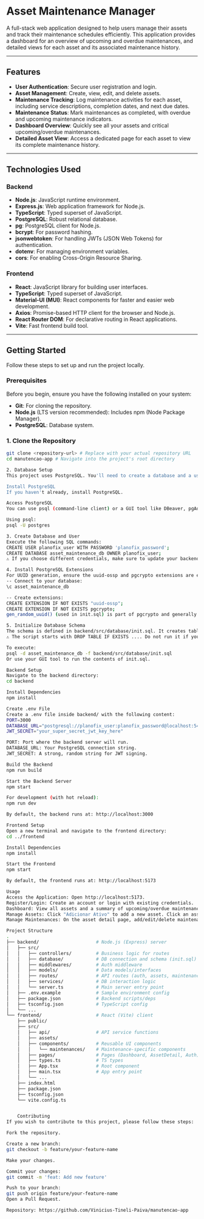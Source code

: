 # Asset Maintenance Manager

A full-stack web application designed to help users manage their assets and track their maintenance schedules efficiently. This application provides a dashboard for an overview of upcoming and overdue maintenances, and detailed views for each asset and its associated maintenance history.

---

## Features

- **User Authentication**: Secure user registration and login.
- **Asset Management**: Create, view, edit, and delete assets.
- **Maintenance Tracking**: Log maintenance activities for each asset, including service descriptions, completion dates, and next due dates.
- **Maintenance Status**: Mark maintenances as completed, with overdue and upcoming maintenance indicators.
- **Dashboard Overview**: Quickly see all your assets and critical upcoming/overdue maintenances.
- **Detailed Asset View**: Access a dedicated page for each asset to view its complete maintenance history.

---

## Technologies Used

### Backend

- **Node.js**: JavaScript runtime environment.
- **Express.js**: Web application framework for Node.js.
- **TypeScript**: Typed superset of JavaScript.
- **PostgreSQL**: Robust relational database.
- **pg**: PostgreSQL client for Node.js.
- **bcrypt**: For password hashing.
- **jsonwebtoken**: For handling JWTs (JSON Web Tokens) for authentication.
- **dotenv**: For managing environment variables.
- **cors**: For enabling Cross-Origin Resource Sharing.

### Frontend

- **React**: JavaScript library for building user interfaces.
- **TypeScript**: Typed superset of JavaScript.
- **Material-UI (MUI)**: React components for faster and easier web development.
- **Axios**: Promise-based HTTP client for the browser and Node.js.
- **React Router DOM**: For declarative routing in React applications.
- **Vite**: Fast frontend build tool.

---

## Getting Started

Follow these steps to set up and run the project locally.

### Prerequisites

Before you begin, ensure you have the following installed on your system:

- **Git**: For cloning the repository.
- **Node.js** (LTS version recommended): Includes npm (Node Package Manager).
- **PostgreSQL**: Database system.

### 1. Clone the Repository

```bash
git clone <repository-url> # Replace with your actual repository URL
cd manutencao-app # Navigate into the project's root directory

2. Database Setup
This project uses PostgreSQL. You'll need to create a database and a user for the application.

Install PostgreSQL
If you haven't already, install PostgreSQL.

Access PostgreSQL
You can use psql (command-line client) or a GUI tool like DBeaver, pgAdmin, or the PostgreSQL extension in VS Code.

Using psql:
psql -U postgres

3. Create Database and User
Execute the following SQL commands:
CREATE USER planofix_user WITH PASSWORD 'planofix_password';
CREATE DATABASE asset_maintenance_db OWNER planofix_user;
⚠️ If you choose different credentials, make sure to update your backend/.env file accordingly.

4. Install PostgreSQL Extensions
For UUID generation, ensure the uuid-ossp and pgcrypto extensions are enabled in your asset_maintenance_db:
-- Connect to your database:
\c asset_maintenance_db

-- Create extensions:
CREATE EXTENSION IF NOT EXISTS "uuid-ossp";
CREATE EXTENSION IF NOT EXISTS pgcrypto;
gen_random_uuid() (used in init.sql) is part of pgcrypto and generally preferred in newer PostgreSQL versions. uuid-ossp might be needed for specific functions.

5. Initialize Database Schema
The schema is defined in backend/src/database/init.sql. It creates tables (users, assets, maintenances) and triggers.
⚠️ The script starts with DROP TABLE IF EXISTS .... Do not run it if you want to preserve existing data.

To execute:
psql -d asset_maintenance_db -f backend/src/database/init.sql
Or use your GUI tool to run the contents of init.sql.

Backend Setup
Navigate to the backend directory:
cd backend

Install Dependencies
npm install

Create .env File
Create a .env file inside backend/ with the following content:
PORT=3000
DATABASE_URL="postgresql://planofix_user:planofix_password@localhost:5432/asset_maintenance_db"
JWT_SECRET="your_super_secret_jwt_key_here"

PORT: Port where the backend server will run.
DATABASE_URL: Your PostgreSQL connection string.
JWT_SECRET: A strong, random string for JWT signing.

Build the Backend
npm run build

Start the Backend Server
npm start

For development (with hot reload):
npm run dev

By default, the backend runs at: http://localhost:3000

Frontend Setup
Open a new terminal and navigate to the frontend directory:
cd ../frontend

Install Dependencies
npm install

Start the Frontend
npm start

By default, the frontend runs at: http://localhost:5173

Usage
Access the Application: Open http://localhost:5173.
Register/Login: Create an account or login with existing credentials.
Dashboard: View all assets and a summary of upcoming/overdue maintenances.
Manage Assets: Click "Adicionar Ativo" to add a new asset. Click an asset name to view details.
Manage Maintenances: On the asset detail page, add/edit/delete maintenances and mark them as complete.

Project Structure
.
├── backend/                     # Node.js (Express) server
│   ├── src/
│   │   ├── controllers/         # Business logic for routes
│   │   ├── database/            # DB connection and schema (init.sql)
│   │   ├── middlewares/         # Auth middleware
│   │   ├── models/              # Data models/interfaces
│   │   ├── routes/              # API routes (auth, assets, maintenances)
│   │   ├── services/            # DB interaction logic
│   │   └── server.ts            # Main server entry point
│   ├── .env.example             # Sample environment config
│   ├── package.json             # Backend scripts/deps
│   ├── tsconfig.json            # TypeScript config
│   └── ...
└── frontend/                    # React (Vite) client
    ├── public/
    ├── src/
    │   ├── api/                 # API service functions
    │   ├── assets/
    │   ├── components/          # Reusable UI components
    │   │   └── maintenances/    # Maintenance-specific components
    │   ├── pages/               # Pages (Dashboard, AssetDetail, Auth)
    │   ├── types.ts             # TS types
    │   ├── App.tsx              # Root component
    │   ├── main.tsx             # App entry point
    │   └── ...
    ├── index.html
    ├── package.json
    ├── tsconfig.json
    └── vite.config.ts


    Contributing
If you wish to contribute to this project, please follow these steps:

Fork the repository.

Create a new branch:
git checkout -b feature/your-feature-name

Make your changes.

Commit your changes:
git commit -m 'feat: Add new feature'

Push to your branch:
git push origin feature/your-feature-name
Open a Pull Request.

Repository: https://github.com/Vinicius-Tineli-Paiva/manutencao-app
```

